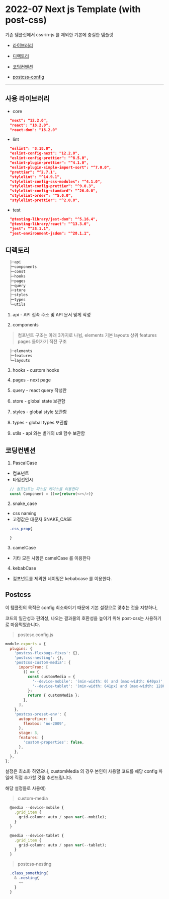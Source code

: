 # 2022-07 Next js Template (with post-css)

기존 템플릿에서 css-in-js 를 제외한 기본에 충실한 템플릿

- [라이브러리](#라이브러리)

- [디렉토리](#디렉토리)

- [코딩컨벤션](#코딩컨벤션)

- [postcss-config](#Postcss)

---

## 사용 라이브러리

- core

```json
  "next": "12.2.0",
  "react": "18.2.0",
  "react-dom": "18.2.0"
```

- lint

```json
  "eslint": "8.18.0",
  "eslint-config-next": "12.2.0",
  "eslint-config-prettier": "^8.5.0",
  "eslint-plugin-prettier": "^4.1.0",
  "eslint-plugin-simple-import-sort": "^7.0.0",
  "prettier": "^2.7.1",
  "stylelint": "^14.9.1",
  "stylelint-config-css-modules": "^4.1.0",
  "stylelint-config-prettier": "^9.0.3",
  "stylelint-config-standard": "^26.0.0",
  "stylelint-order": "^5.0.0",
  "stylelint-prettier": "^2.0.0",
```

- test

```json
  "@testing-library/jest-dom": "^5.16.4",
  "@testing-library/react": "^13.3.0",
  "jest": "^28.1.1",
  "jest-environment-jsdom": "^28.1.1",
```

## 디렉토리

```bash
  ├─api
  ├─components
  ├─const
  ├─hooks
  ├─pages
  ├─query
  ├─store
  ├─styles
  ├─types
  └─utils
```

1. api - API 접속 주소 및 API 문서 맞게 작성

2. components 

> 컴포넌트 구조는 아래 3가지로 나뉨, elements 기본 layouts 상위 features pages 들어가기 직전 구조

```bash
  ├─elements
  ├─features
  └─layouts
```

3. hooks - custom hooks

4. pages - next page

5. query - react query 작성란

6. store - global state 보관함

7. styles - global style 보관함

8. types - global types 보관함

9. utils - api 와는 별개의 util 함수 보관함

## 코딩컨벤션

1. PascalCase
  - 컴포넌트 
  - 타입선언시

```ts
  // 컴포넌트는 파스칼 케이스를 이용한다
  const Component = ()=>{return(<></>)}
```

2. snake_case
  - css naming
  - 고정값은 대문자 SNAKE_CASE

```css
  .css_prop{

  }
```

3. camelCase
  - 기타 모든 사항은 camelCase 를 이용한다

4. kebabCase
  - 컴포넌트를 제외한 네이밍은 kebabcase 를 이용한다.


## Postcss

이 템플릿의 목적은 config 최소화이기 때문에 기본 설정으로 맞추는 것을 지향하나, 

코드의 일관성과 편의성, 나오는 결과물의 호환성을 높이기 위해 post-css는 사용하기로 마음먹었습니다.

> postcsc.config.js

```js
module.exports = {
  plugins: {
    'postcss-flexbugs-fixes': {},
    'postcss-nesting': {},
    'postcss-custom-media': {
      importFrom: [
        () => {
          const customMedia = {
            '--device-mobile': '(min-width: 0) and (max-width: 640px)',
            '--device-tablet': '(min-width: 641px) and (max-width: 1280px)',
          };
          return { customMedia };
        },
      ],
    },
    'postcss-preset-env': {
      autoprefixer: {
        flexbox: 'no-2009',
      },
      stage: 3,
      features: {
        'custom-properties': false,
      },
    },
  },
};
```

설정은 최소화 하였으나, customMedia 의 경우 본인이 사용할 코드를 해당 config 파일에 직접 추가할 것을 추천드립니다.

해당 설정들로 사용예)

> custom-media

```ts
  @media --device-mobile {
    .grid_item {
      grid-column: auto / span var(--mobile);
    }
  }

  @media --device-tablet {
    .grid_item {
      grid-column: auto / span var(--tablet);
    }
  }
```

> postcss-nesting

```css
  .class_something{
    & .nesting{
      ~~
    }
  }
```